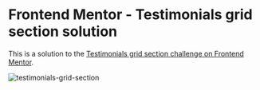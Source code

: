 # Frontend Mentor - Testimonials grid section solution

This is a solution to the [Testimonials grid section challenge on Frontend Mentor](https://www.frontendmentor.io/challenges/testimonials-grid-section-Nnw6J7Un7).

![testimonials-grid-section](https://github.com/user-attachments/assets/56baee26-40da-4552-93fe-43deca7eff9f)
